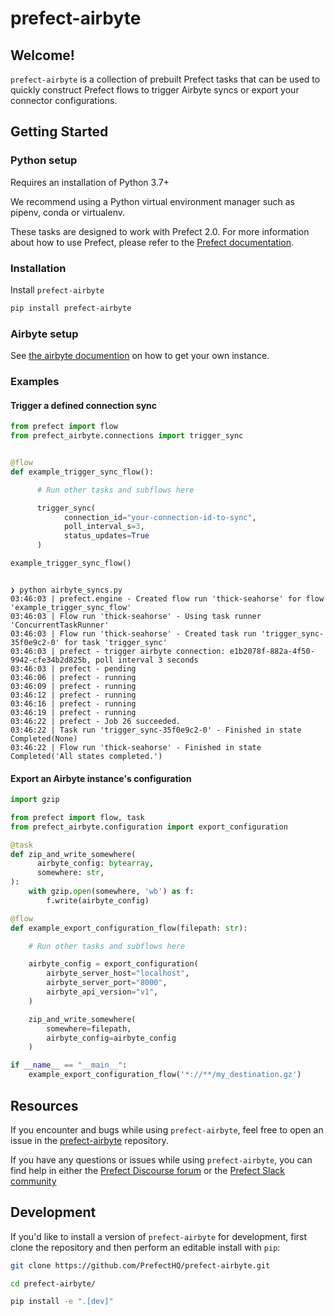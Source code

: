 # prefect-airbyte

## Welcome!
<!--  &emsp; <img src="imgs/airbyte.png" width="40" height="55" /> -->

`prefect-airbyte` is a collection of prebuilt Prefect tasks that can be used to quickly construct Prefect flows to trigger Airbyte syncs or export your connector configurations.

## Getting Started

### Python setup

Requires an installation of Python 3.7+

We recommend using a Python virtual environment manager such as pipenv, conda or virtualenv.

These tasks are designed to work with Prefect 2.0. For more information about how to use Prefect, please refer to the [Prefect documentation](https://orion-docs.prefect.io/).

### Installation

Install `prefect-airbyte`

```bash
pip install prefect-airbyte
```

### Airbyte setup
See [the airbyte documention](https://docs.airbyte.com/deploying-airbyte) on how to get your own instance.


### Examples

#### Trigger a defined connection sync
```python
from prefect import flow
from prefect_airbyte.connections import trigger_sync


@flow
def example_trigger_sync_flow():

      # Run other tasks and subflows here

      trigger_sync(
            connection_id="your-connection-id-to-sync",
            poll_interval_s=3,
            status_updates=True
      )

example_trigger_sync_flow()
```

```console

❯ python airbyte_syncs.py
03:46:03 | prefect.engine - Created flow run 'thick-seahorse' for flow 'example_trigger_sync_flow'
03:46:03 | Flow run 'thick-seahorse' - Using task runner 'ConcurrentTaskRunner'
03:46:03 | Flow run 'thick-seahorse' - Created task run 'trigger_sync-35f0e9c2-0' for task 'trigger_sync'
03:46:03 | prefect - trigger airbyte connection: e1b2078f-882a-4f50-9942-cfe34b2d825b, poll interval 3 seconds
03:46:03 | prefect - pending
03:46:06 | prefect - running
03:46:09 | prefect - running
03:46:12 | prefect - running
03:46:16 | prefect - running
03:46:19 | prefect - running
03:46:22 | prefect - Job 26 succeeded.
03:46:22 | Task run 'trigger_sync-35f0e9c2-0' - Finished in state Completed(None)
03:46:22 | Flow run 'thick-seahorse' - Finished in state Completed('All states completed.')
```


#### Export an Airbyte instance's configuration
```python
import gzip

from prefect import flow, task
from prefect_airbyte.configuration import export_configuration

@task
def zip_and_write_somewhere(
      airbyte_config: bytearray,
      somewhere: str,
):
    with gzip.open(somewhere, 'wb') as f:
        f.write(airbyte_config)

@flow
def example_export_configuration_flow(filepath: str):

    # Run other tasks and subflows here

    airbyte_config = export_configuration(
        airbyte_server_host="localhost",
        airbyte_server_port="8000",
        airbyte_api_version="v1",
    )

    zip_and_write_somewhere(
        somewhere=filepath,
        airbyte_config=airbyte_config
    )

if __name__ == "__main__":
    example_export_configuration_flow('*://**/my_destination.gz')
```

## Resources

If you encounter and bugs while using `prefect-airbyte`, feel free to open an issue in the [prefect-airbyte](https://github.com/PrefectHQ/prefect-airbyte) repository.

If you have any questions or issues while using `prefect-airbyte`, you can find help in either the [Prefect Discourse forum](https://discourse.prefect.io/) or the [Prefect Slack community](https://prefect.io/slack)

## Development

If you'd like to install a version of `prefect-airbyte` for development, first clone the repository and then perform an editable install with `pip`:

```bash
git clone https://github.com/PrefectHQ/prefect-airbyte.git

cd prefect-airbyte/

pip install -e ".[dev]"
```
